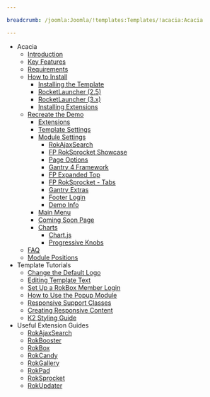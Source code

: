 ```yaml
---

breadcrumb: /joomla:Joomla/!templates:Templates/!acacia:Acacia

---
```


* Acacia
    * [Introduction]()
    * [Key Features](INDEX.md#key-features)
    * [Requirements](INDEX.md#requirements)
    * [How to Install](../../platform/templates.md#how-to-install)
        * [Installing the Template](../../platform/templates.md#how-to-install-a-joomla-template)
        * [RocketLauncher (2.5)](../../platform/install_joomla_25.md)
        * [RocketLauncher (3.x)](../../platform/install_joomla_3x.md)
        * [Installing Extensions](../../platform/extensions.md#how-to-install-an-extension)
    * [Recreate the Demo](demo.md)
        * [Extensions](demo.md#recommended-extensions)
        * [Template Settings](demo_override.md)
        * [Module Settings](demo.md#module-settings)
            * [RokAjaxSearch](demo_module_1.md)
            * [FP RokSprocket Showcase](demo_module_2.md)
            * [Page Options](demo_module_3.md)
            * [Gantry 4 Framework](demo_module_4.md)
            * [FP Expanded Top](demo_module_5.md)
            * [FP RokSprocket - Tabs](demo_module_6.md)
            * [Gantry Extras](demo_module_7.md)
            * [Footer Login](demo_module_8.md)
            * [Demo Info](demo_module_9.md)
        * [Main Menu](demo.md#menu-settings)
        * [Coming Soon Page](comingsoon.md)
        * [Charts](charts.md)
            * [Chart.js](charts.md#chart.js-support)
            * [Progressive Knobs](charts.md#progressive-knobs-(canvas))
    * [FAQ](faq.md)
    * [Module Positions](positions.md)
* Template Tutorials
    * [Change the Default Logo](../../basic/how_to_edit_the_logo.md)
    * [Editing Template Text](../../basic/how_to_edit_template_text.md)
    * [Set Up a RokBox Member Login](../../basic/how_to_set_up_a_rokbox_member_login.md)
    * [How to Use the Popup Module](../../basic/how_to_use_popup_module.md)
    * [Responsive Support Classes](../../basic/responsive_support_classes.md)
    * [Creating Responsive Content](../../basic/creating_responsive_content.md)
    * [K2 Styling Guide](../../basic/k2_styling_guide.md)
* Useful Extension Guides
    * [RokAjaxSearch](../../extensions/rokajaxsearch/)
    * [RokBooster](../../extensions/rokbooster/)
    * [RokBox](../../extensions/rokbox/)
    * [RokCandy](../../extensions/rokcandy)
    * [RokGallery](../../extensions/rokgallery/)
    * [RokPad](../../extensions/rokpad/)
    * [RokSprocket](../../extensions/roksprocket/)
    * [RokUpdater](../../extensions/rokupdater/)